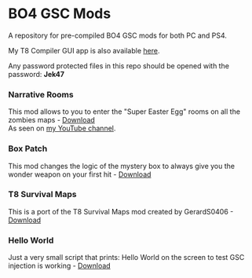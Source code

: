 # BO4 GSC Mods
A repository for pre-compiled BO4 GSC mods for both PC and PS4. 

My T8 Compiler GUI app is also available [here](https://github.com/Jek47/BO4-GSC-Mods/tree/main/Tools/PC).

Any password protected files in this repo should be opened with the password: **Jek47**

### Narrative Rooms
This mod allows to you to enter the "Super Easter Egg" rooms on all the zombies maps - [Download](https://github.com/Jek47/BO4-GSC-Mods/tree/main/Zombies%20Mods/Narrative%20Rooms)\
As seen on [my YouTube channel](https://www.youtube.com/watch?v=81FOtzzDNjk).

### Box Patch
This mod changes the logic of the mystery box to always give you the wonder weapon on your first hit - [Download](https://github.com/Jek47/BO4-GSC-Mods/tree/main/Zombies%20Mods/Box%20Patch)

### T8 Survival Maps
This is a port of the T8 Survival Maps mod created by GerardS0406 - [Download](https://github.com/Jek47/BO4-GSC-Mods/tree/main/Zombies%20Mods/T8%20Survival%20Maps%20by%20GerardS0406)

### Hello World
Just a very small script that prints: Hello World on the screen to test GSC injection is working - [Download](https://github.com/Jek47/BO4-GSC-Mods/tree/main/Zombies%20Mods/Hello%20World)
